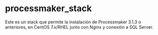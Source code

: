 # processmaker_stack
Este es un stack que permite la instalación de Processmaker 3.1.3 o anteriores, en CentOS 7.x/RHEL junto con Nginx y conexión a SQL Server.
